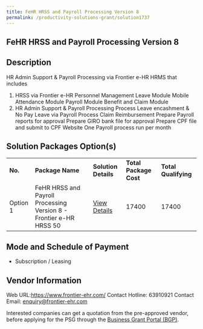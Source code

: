 ```yaml
---
title: FeHR HRSS and Payroll Processing Version 8
permalink: /productivity-solutions-grant/solution1737
---
```


## FeHR HRSS and Payroll Processing Version 8

## Description

HR Admin Support & Payroll Processing via Frontier e-HR HRMS that includes
1. HRSS via Frontier e-HR
Personnel Management
Leave Module
Mobile Attendance Module
Payroll Module
Benefit and Claim Module
2. HR Admin Support & Payroll Processing
Process Leave encashment & No Pay Leave via Payroll
Process Claim Reimbursement
Prepare Payroll reports for approval
Prepare GIRO bank file for approval
Prepare CPF file and submit to CPF Website
One Payroll process run per month

## Solution Packages Option(s)

<table>
<tr>
<td><b>No.</b></td>
<td><b>Package Name</b></td>
<td><b>Solution Details</b></td>
<td><b>Total Package Cost</b></td>
<td><b>Total Qualifying</b></td>
</tr>
<tr>
<td>Option 1</td>
<td>FeHR HRSS and Payroll Processing Version 8 - Frontier e-HR HRSS 50</td>
<td><a href='https://www.gobusiness.gov.sg/images/psg/Desensitised_Frontier_20200666_Annex_3_Part_2.pdf'>View Details</a></td>
<td>17400</td>
<td>17400</td>
</tr>
</table>

## Mode and Schedule of Payment

 - Subscription / Leasing

## Vendor Information

 Web URL:https://www.frontier-ehr.com/
Contact Hotline: 63910921 
Contact Email: enquiry@frontier-ehr.com 


Interested companies can get a quotation from the pre-approved vendor, before applying for the PSG through the <a href='https://www.businessgrants.gov.sg/'>Business Grant Portal (BGP)</a>.
